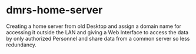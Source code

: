 # dmrs-home-server
Creating a home server from old Desktop and assign a domain name for accessing it outside the LAN and giving a Web Interface to access the data by only authorized Personnel and share data from a common server  so less redundancy.
